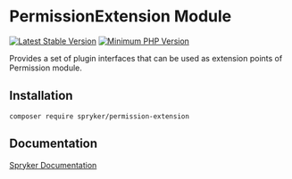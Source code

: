 # PermissionExtension Module
[![Latest Stable Version](https://poser.pugx.org/spryker/permission-extension/v/stable.svg)](https://packagist.org/packages/spryker/permission-extension)
[![Minimum PHP Version](https://img.shields.io/badge/php-%3E%3D%208.0-8892BF.svg)](https://php.net/)

Provides a set of plugin interfaces that can be used as extension points of Permission module.

## Installation

```
composer require spryker/permission-extension
```

## Documentation

[Spryker Documentation](https://docs.spryker.com)

